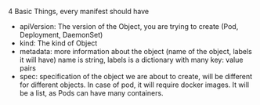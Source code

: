 4 Basic Things, every manifest should have
- apiVersion: The version of the Object, you are trying to create (Pod, Deployment, DaemonSet)
- kind: The kind of Object
- metadata: more information about the object (name of the object, labels it will have) name is string, labels is a dictionary with many key: value pairs
- spec: specification of the object we are about to create, will be different for different objects. In case of pod, it will require docker images. It will be a list, as Pods can have many containers. 
